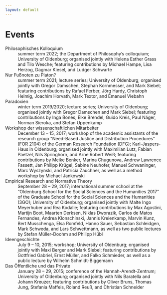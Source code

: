 ```yaml
---
layout: default
---
```


# Events

<dl>
   <dt>Philosophisches Kolloquium</dt>
      <dd>summer term 2022; the Department of Philosophy’s colloquium; University of Oldenburg; organised jointly with Helena Esther Grass and Tilo Wesche; featuring contributions by Michael Hampe, Lisa Herzog, Dagmar Kiesel, and Ludger Schwarte</dd>
  <dt>Nur Fußnoten zu Platon?</dt>
      <dd>summer term 2021; lecture series; University of Oldenburg; organised jointly with Gregor Damschen, Stephan Kornmesser, and Mark Siebel; featuring contributions by Rafael Ferber, Jörg Hardy, Christoph Helmig, Joachim Horvath, Mark Textor, and Emanuel Viebahn</dd>
   <dt>Paradoxien</dt>
      <dd>winter term 2019/2020; lecture series; University of Oldenburg; organised jointly with Gregor Damschen and Mark Siebel; featuring contributions by Inga Bones, Elke Brendel, Guido Kreis, Paul Näger, Norman Sieroka, and Stefan Uppenkamp</dd>
   <dt>Workshop der wissenschaftlichen Mitarbeiter</dt>
      <dd>December 13 – 15, 2017; workshop of the academic assistants of the research group “Need-Based Justice and Distribution Procedures” (FOR 2104) of the German Research Foundation (DFG); Karl-Jaspers-Haus in Oldenburg; organised jointly with Maximilian Lutz, Fabian Paetzel, Nils Springhorn, and Arne Robert Weiß; featuring contributions by Meike Benker, Marina Chugunova, Andrew Lawrence Fassett, Jan Philipp Krügel, Sabine Neuhofer, Manuel Schwaninger, Marc Wyszynski, and Patricia Zauchner, as well as a method workshop by Michael Jankowski</dd>
   <dt>Empirical Research and Normative Theory</dt>
      <dd>September 28 – 29, 2017; international summer school at the “Oldenburg School for the Social Sciences and the Humanities 2017” of the Graduate School for the Social Sciences and the Humanities (3GO); University of Oldenburg; organised jointly with Malte Ingo Meyerhuber and Rea Kodalle; featuring contributions by Max Agostini, Martijn Boot, Maarten Derksen, Niklas Dworazik, Carlos de Matos Fernandes, Andrea Klonschinski, Jannis Kreienkamp, Marvin Kunz, Bert Musschenga, Elsa Romfeld, Hanno Sauer, Sebastian Schleidgen, Mark Schweda, and Lars Schwettmann, as well as two public lectures by Stefan Müller-Doohm and Philipp Hübl</dd>
  <dt>Ideengeschichte</dt>
      <dd>July 9 – 10, 2015; workshop; University of Oldenburg; organised jointly with Maxi Berger and Mark Siebel; featuring contributions by Gottfried Gabriel, Ernst Müller, and Falko Schmieder, as well as a public lecture by Wilhelm Schmidt-Biggemann</dd>
  <dt>Das Öffentliche und das Private</dt>
      <dd>January 28 – 29, 2015; conference of the Hannah-Arendt-Zentrum; University of Oldenburg; organised jointly with Nils Baratella and Johann Kreuzer; featuring contributions by Oliver Bruns, Thomas Jung, Stefania Maffeis, Roland Reuß, and Christian Schneider</dd>
</dl>
